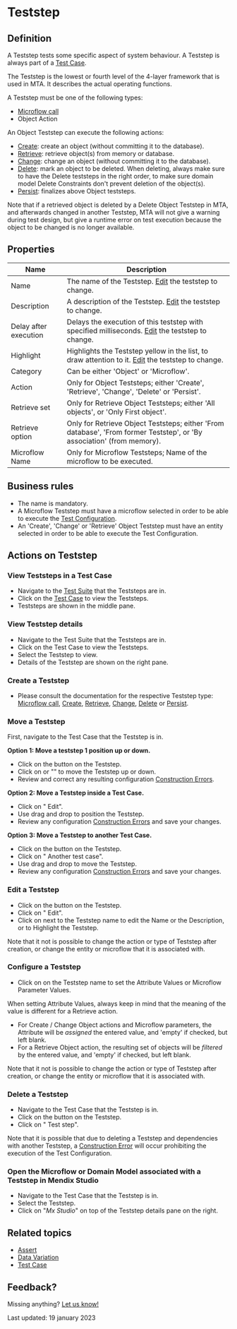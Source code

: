 # Teststep



## Definition

A Teststep tests some specific aspect of system behaviour. A Teststep is always part of a [Test Case](test-case).

The Teststep is the lowest or fourth level of the 4-layer framework that is used in MTA. It describes the actual operating functions. 

A Teststep must be one of the following types:
- [Microflow call](Teststep/microflow)
- Object Action

An Object Teststep can execute the following actions:
- [Create](Teststep/create): create an object (without committing it to the database).
- [Retrieve](Teststep/retrieve): retrieve object(s) from memory or database.
- [Change](Teststep/change): change an object (without committing it to the database).
- [Delete](Teststep/delete): mark an object to be deleted. When deleting, always make sure to have the Delete teststeps in the right order, to make sure domain model Delete Constraints don't prevent deletion of the object(s).
- [Persist](Teststep/persist): finalizes above Object teststeps. 

Note that if a retrieved object is deleted by a Delete Object Teststep in MTA, and afterwards changed in another Teststep, MTA will not give a warning during test design, but give a runtime error on test execution because the object to be changed is no longer available.


## Properties
| Name                  | Description                                                                                                            |
| --------------------- | ---------------------------------------------------------------------------------------------------------------------- |
| Name                  | The name of the Teststep. [Edit](#edit-a-teststep) the teststep to change.                                             |
| Description           | A description of the Teststep. [Edit](#edit-a-teststep) the teststep to change.                                        |
| Delay after execution | Delays the execution of this teststep with specified milliseconds. [Edit](#edit-a-teststep) the teststep to change.    |
| Highlight             | Highlights the Teststep yellow in the list, to draw attention to it. [Edit](#edit-a-teststep) the teststep to change.  |
| Category              | Can be either 'Object' or 'Microflow'.                                                                                 |
| Action                | Only for Object Teststeps; either 'Create', 'Retrieve', 'Change', 'Delete' or 'Persist'.                               |
| Retrieve set          | Only for Retrieve Object Teststeps; either 'All objects', or 'Only First object'.                                      |
| Retrieve option       | Only for Retrieve Object Teststeps; either 'From database', 'From former Teststep', or 'By association' (from memory). |
| Microflow Name        | Only for Microflow Teststeps; Name of the microflow to be executed.                                                    |

## Business rules
- The name is mandatory.
- A Microflow Teststep must have a microflow selected in order to be able to execute the [Test Configuration](test-configuration).
- An 'Create', 'Change' or 'Retrieve' Object Teststep must have an entity selected in order to be able to execute the Test Configuration.

## Actions on Teststep

### View Teststeps in a Test Case
- Navigate to the [Test Suite](test-suite) that the Teststeps are in.
- Click on the [Test Case](test-case) to view the Teststeps.
- Teststeps are shown in the middle pane.

### View Teststep details
- Navigate to the Test Suite that the Teststeps are in.
- Click on the Test Case to view the Teststeps.
- Select the Teststep to view.
- Details of the Teststep are shown on the right pane.

### Create a Teststep
- Please consult the documentation for the respective Teststep type: [Microflow call](Teststep/microflow), [Create](Teststep/create), [Retrieve](Teststep/retrieve), [Change](Teststep/change), [Delete](Teststep/delete) or [Persist](Teststep/persist).

### Move a Teststep

First, navigate to the Test Case that the Teststep is in.

**Option 1: Move a teststep 1 position up or down.** 
- Click on the <i class="fas fa-ellipsis"></i> button on the Teststep.
- Click on <i class="fas fa-arrow-up"></i> or "<i class="fas fa-arrow-down"></i>" to move the Teststep up or down.
- Review and correct any resulting configuration [Construction Errors](construction-error).

**Option 2: Move a Teststep inside a Test Case.** 
- Click on "<i class="fa fa-pencil"></i> Edit".
- Use drag and drop to position the Teststep.
- Review any configuration [Construction Errors](construction-error) and save your changes.

**Option 3: Move a Teststep to another Test Case.** 
- Click on the <i class="fas fa-ellipsis"></i> button on the Teststep.
- Click on "<i class="fas fa-arrow-right"></i> Another test case".
- Use drag and drop to move the Teststep.
- Review any configuration [Construction Errors](construction-error) and save your changes.


### Edit a Teststep
- Click on the <i class="fas fa-ellipsis"></i> button on the Teststep.
- Click on "<i class="fa fa-pencil"></i> Edit".
- Click on <i class="fa fa-pencil"></i> next to the Teststep name to edit the Name or the Description, or to Highlight the Teststep.

Note that it not is possible to change the action or type of Teststep after creation, or change the entity or microflow that it is associated with.

### Configure a Teststep
- Click on <i class="fas fa-cog"></i> on the Teststep name to set the Attribute Values or Microflow Parameter Values.

When setting Attribute Values, always keep in mind that the meaning of the value is different for a Retrieve action. 
- For Create / Change Object actions and Microflow parameters, the Attribute will be *assigned* the entered value, and 'empty' if checked, but left blank.
- For a Retrieve Object action, the resulting set of objects will be *filtered* by the entered value, and 'empty' if checked, but left blank.

Note that it not is possible to change the action or type of Teststep after creation, or change the entity or microflow that it is associated with.

### Delete a Teststep
- Navigate to the Test Case that the Teststep is in.
- Click on the <i class="fas fa-ellipsis"></i> button on the Teststep.
- Click on "<i class="fas fa-trash-alt"></i> Test step".

Note that it is possible that due to deleting a Teststep and dependencies with another Teststep, a [Construction Error](construction-error) will occur prohibiting the execution of the Test Configuration.

### Open the Microflow or Domain Model associated with a Teststep in Mendix Studio
- Navigate to the Test Case that the Teststep is in.
- Select the Teststep.
- Click on "*Mx Studio*" on top of the Teststep details pane on the right.

## Related topics
- [Assert](Assert/)
- [Data Variation](datavariation)
- [Test Case](test-case)

## Feedback?
Missing anything? [Let us know!](mailto:support@menditect.com)

Last updated: 19 january 2023